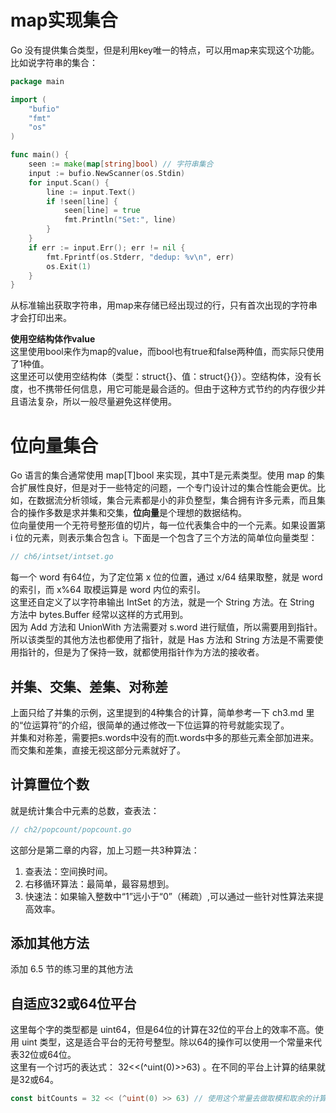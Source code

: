 # map实现集合
Go 没有提供集合类型，但是利用key唯一的特点，可以用map来实现这个功能。比如说字符串的集合：
```go
package main

import (
	"bufio"
	"fmt"
	"os"
)

func main() {
	seen := make(map[string]bool) // 字符串集合
	input := bufio.NewScanner(os.Stdin)
	for input.Scan() {
		line := input.Text()
		if !seen[line] {
			seen[line] = true
			fmt.Println("Set:", line)
		}
	}
	if err := input.Err(); err != nil {
		fmt.Fprintf(os.Stderr, "dedup: %v\n", err)
		os.Exit(1)
	}
}
```
从标准输出获取字符串，用map来存储已经出现过的行，只有首次出现的字符串才会打印出来。  

**使用空结构体作value**  
这里使用bool来作为map的value，而bool也有true和false两种值，而实际只使用了1种值。  
这里还可以使用空结构体（类型：struct{}、值：struct{}{}）。空结构体，没有长度，也不携带任何信息，用它可能是最合适的。但由于这种方式节约的内存很少并且语法复杂，所以一般尽量避免这样使用。  

# 位向量集合
Go 语言的集合通常使用 map[T]bool 来实现，其中T是元素类型。使用 map 的集合扩展性良好，但是对于一些特定的问题，一个专门设计过的集合性能会更优。比如，在数据流分析领域，集合元素都是小的非负整型，集合拥有许多元素，而且集合的操作多数是求并集和交集，**位向量**是个理想的数据结构。  
位向量使用一个无符号整形值的切片，每一位代表集合中的一个元素。如果设置第 i 位的元素，则表示集合包含 i。下面是一个包含了三个方法的简单位向量类型：
```go
// ch6/intset/intset.go
```
每一个 word 有64位，为了定位第 x 位的位置，通过 x/64 结果取整，就是 word 的索引，而 x%64 取模运算是 word 内位的索引。  
这里还自定义了以字符串输出 IntSet 的方法，就是一个 String 方法。在 String 方法中 bytes.Buffer 经常以这样的方式用到。  
因为 Add 方法和 UnionWith 方法需要对 s.word 进行赋值，所以需要用到指针。所以该类型的其他方法也都使用了指针，就是 Has 方法和 String 方法是不需要使用指针的，但是为了保持一致，就都使用指针作为方法的接收者。  

## 并集、交集、差集、对称差
上面只给了并集的示例，这里提到的4种集合的计算，简单参考一下 ch3.md 里的“位运算符”的介绍，很简单的通过修改一下位运算的符号就能实现了。  
并集和对称差，需要把s.words中没有的而t.words中多的那些元素全部加进来。而交集和差集，直接无视这部分元素就好了。  

## 计算置位个数
就是统计集合中元素的总数，查表法：
```go
// ch2/popcount/popcount.go
```
这部分是第二章的内容，加上习题一共3种算法：
1. 查表法：空间换时间。
2. 右移循环算法：最简单，最容易想到。
3. 快速法：如果输入整数中“1”远小于“0”（稀疏）,可以通过一些针对性算法来提高效率。

## 添加其他方法
添加 6.5 节的练习里的其他方法

## 自适应32或64位平台
这里每个字的类型都是 uint64，但是64位的计算在32位的平台上的效率不高。使用 uint 类型，这是适合平台的无符号整型。除以64的操作可以使用一个常量来代表32位或64位。  
这里有一个讨巧的表达式： 32<<(^uint(0)>>63) 。在不同的平台上计算的结果就是32或64。
```go
const bitCounts = 32 << (^uint(0) >> 63) // 使用这个常量去做取模和取余的计算
```